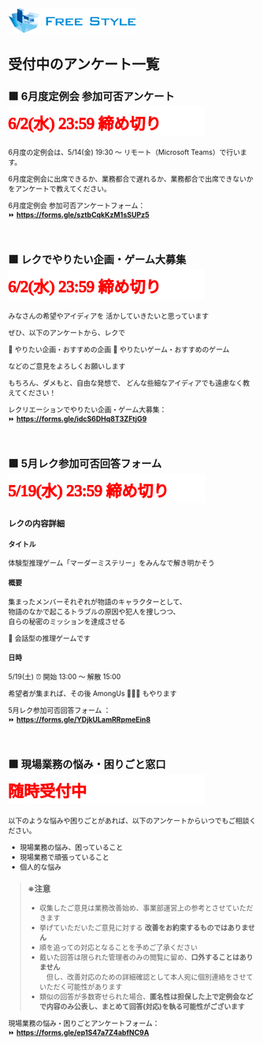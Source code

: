 ![](./logo.png)

# 受付中のアンケート一覧

<!-- ## ⬛ Java 補強カリキュラムの説明動画視聴アンケート  ![4/6(火) 23:59 締め切り](./closing-monthly-meeting-2021-03.svg)

Java 補強カリキュラムの説明動画の視聴が完了しましたら、以下のアンケートフォームより完了報告をお願いします。

■リニューアルサイト   
Java Bootcamp:    
https://fs5013-furi-sutao.github.io/java-bootcamp/

■説明動画    
https://youtu.be/CkWeF0FniP4

説明動画の視聴完了報告アンケートフォーム：  
⏩ **https://forms.gle/TXahVjL3yEYih5mt8**   -->  

## ⬛ 6月度定例会 参加可否アンケート  ![6/2(水) 23:59 締め切り](./closing-monthly-meeting-2021-06.svg)

6月度の定例会は、5/14(金) 19:30 ～ リモート（Microsoft Teams）で行います。  

6月度定例会に出席できるか、業務都合で遅れるか、業務都合で出席できないかをアンケートで教えてください。  

6月度定例会 参加可否アンケートフォーム：  
⏩ **https://forms.gle/sztbCqkKzM1sSUPz5**

<br />

## ⬛ レクでやりたい企画・ゲーム大募集  ![6/2(水) 23:59 締め切り](./closing-monthly-meeting-2021-06.svg)

みなさんの希望やアイディアを
活かしていきたいと思っています

ぜひ、以下のアンケートから、レクで

📌 やりたい企画・おすすめの企画
🎯 やりたいゲーム・おすすめのゲーム

などのご意見をよろしくお願いします

もちろん、ダメもと、自由な発想で、
どんな些細なアイディアでも遠慮なく教えてください！

レクリエーションでやりたい企画・ゲーム大募集：  
⏩ **https://forms.gle/idcS6DHq8T3ZFtjG9**

<br />

<!-- ## ⬛ 5月度定例会 感想フォーム  ![5/19(水) 23:59 締め切り](./closing-monthly-meeting-2021-05-impressions.svg)

定例会の感想を記載ください。締め切りは 5/19(水) 23:59 までです。

期日内に感想フォームへの記載、送信が完了した場合に、定例会への「出席」とみなします。

2021年度5月度 本社定例会（録画）:    
現在編集中 ~~**https://youtu.be/XXXXX**~~    

### 5月度定例会 感想フォーム：  
⏩ **https://forms.gle/LLbZqJmq8sM6Zv9B9**  

<br /> -->

<!-- 当日定例会に参加できた方は、＜A＞のフォームのみを記載して送信してください
- 業務都合で参加できなかった方は、3/15(月) に展開される定例会の録画を見た上で、＜B＞のフォームのみを記載して送信してください

## A 🔵 当日参加者できた方向けのフォームはこちら
3月度定例会感想フォーム ：  
⏩ **https://forms.gle/RugVXiBPmEzdq8qe7** 

## B 🔵 業務都合で参加できなかった方向けのフォームはこちら
3月度定例会感想フォーム ：  
⏩ **https://forms.gle/vBR6zQ2LCNY7rGSk9** -->

## ⬛ 5月レク参加可否回答フォーム  ![5/19(水) 23:59 締め切り](./closing-monthly-meeting-2021-05-impressions.svg)

### レクの内容詳細
#### タイトル
体験型推理ゲーム「マーダーミステリー」をみんなで解き明かそう

#### 概要 
集まったメンバーそれぞれが物語のキャラクターとして、  
物語のなかで起こるトラブルの原因や犯人を捜しつつ、  
自らの秘密のミッションを達成させる

🤔 会話型の推理ゲームです

#### 日時
5/19(土) ⏰ 開始 13:00 ～ 解散 15:00 

希望者が集まれば、その後 AmongUs 👨‍🚀🔫 もやります

5月レク参加可否回答フォーム ：  
⏩ **https://forms.gle/YDjkULamRRpmeEin8**   

<br />

## ⬛ 現場業務の悩み・困りごと窓口  ![3/10(水) 23:59 締め切り](./always-accepting.svg)

以下のような悩みや困りごとがあれば、以下のアンケートからいつでもご相談ください。

- 現場業務の悩み、困っていること
- 現場業務で頑張っていること
- 個人的な悩み

> ### ※注意
> - 収集したご意見は業務改善始め、事業部運営上の参考とさせていただきます  
> - 挙げていただいたご意見に対する **改善をお約束するものではありません**  
> - 順を追っての対応となることを予めご了承ください  
> - 戴いた回答は限られた管理者のみの閲覧に留め、**口外することはありません**  
> 　但し、改善対応のための詳細確認として本人宛に個別連絡をさせていただく可能性があります  
> - 類似の回答が多数寄せられた場合、**匿名性は担保した上で定例会などで内容のみ公表し、まとめて回答(対応)を執る可能性がございます**  

現場業務の悩み・困りごとアンケートフォーム：  
⏩ **https://forms.gle/ep1S47a7Z4abfNC9A**  
